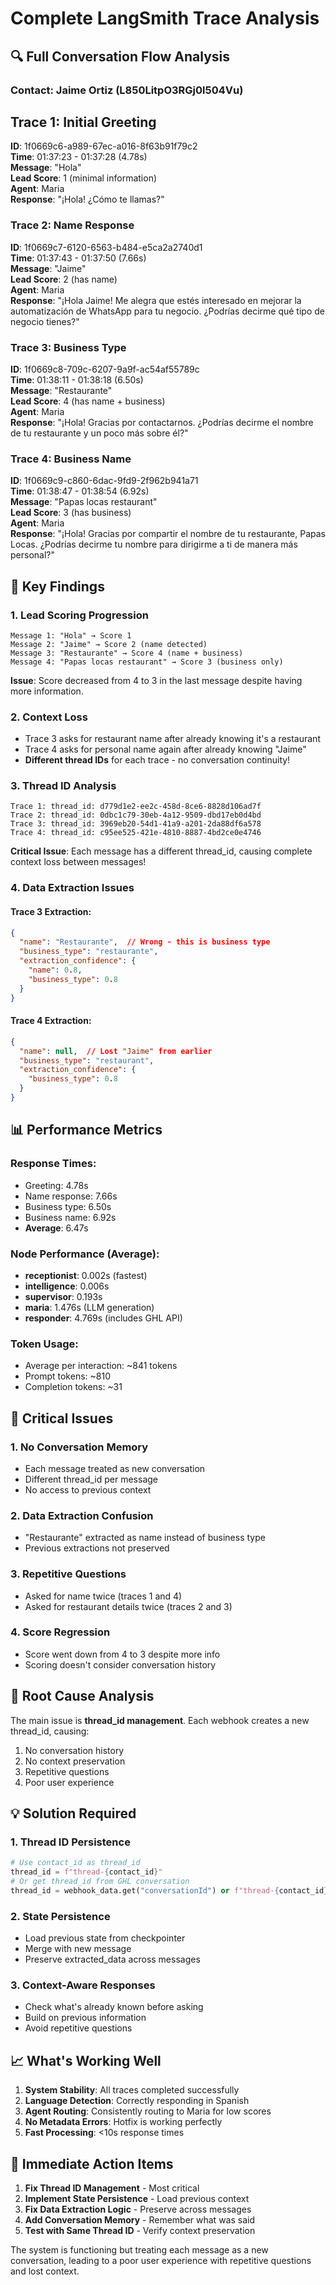# Complete LangSmith Trace Analysis

## 🔍 Full Conversation Flow Analysis

### Contact: Jaime Ortiz (L850LitpO3RGj0l504Vu)

## Trace 1: Initial Greeting
**ID**: 1f0669c6-a989-67ec-a016-8f63b91f79c2  
**Time**: 01:37:23 - 01:37:28 (4.78s)  
**Message**: "Hola"  
**Lead Score**: 1 (minimal information)  
**Agent**: Maria  
**Response**: "¡Hola! ¿Cómo te llamas?"

### Trace 2: Name Response
**ID**: 1f0669c7-6120-6563-b484-e5ca2a2740d1  
**Time**: 01:37:43 - 01:37:50 (7.66s)  
**Message**: "Jaime"  
**Lead Score**: 2 (has name)  
**Agent**: Maria  
**Response**: "¡Hola Jaime! Me alegra que estés interesado en mejorar la automatización de WhatsApp para tu negocio. ¿Podrías decirme qué tipo de negocio tienes?"

### Trace 3: Business Type
**ID**: 1f0669c8-709c-6207-9a9f-ac54af55789c  
**Time**: 01:38:11 - 01:38:18 (6.50s)  
**Message**: "Restaurante"  
**Lead Score**: 4 (has name + business)  
**Agent**: Maria  
**Response**: "¡Hola! Gracias por contactarnos. ¿Podrías decirme el nombre de tu restaurante y un poco más sobre él?"

### Trace 4: Business Name
**ID**: 1f0669c9-c860-6dac-9fd9-2f962b941a71  
**Time**: 01:38:47 - 01:38:54 (6.92s)  
**Message**: "Papas locas restaurant"  
**Lead Score**: 3 (has business)  
**Agent**: Maria  
**Response**: "¡Hola! Gracias por compartir el nombre de tu restaurante, Papas Locas. ¿Podrías decirme tu nombre para dirigirme a ti de manera más personal?"

## 🎯 Key Findings

### 1. Lead Scoring Progression
```
Message 1: "Hola" → Score 1
Message 2: "Jaime" → Score 2 (name detected)
Message 3: "Restaurante" → Score 4 (name + business)
Message 4: "Papas locas restaurant" → Score 3 (business only)
```

**Issue**: Score decreased from 4 to 3 in the last message despite having more information.

### 2. Context Loss
- Trace 3 asks for restaurant name after already knowing it's a restaurant
- Trace 4 asks for personal name again after already knowing "Jaime"
- **Different thread IDs** for each trace - no conversation continuity!

### 3. Thread ID Analysis
```
Trace 1: thread_id: d779d1e2-ee2c-458d-8ce6-8828d106ad7f
Trace 2: thread_id: 0dbc1c79-30eb-4a12-9509-dbd17eb0d4bd
Trace 3: thread_id: 3969eb20-54d1-41a9-a201-2da88df6a578
Trace 4: thread_id: c95ee525-421e-4810-8887-4bd2ce0e4746
```

**Critical Issue**: Each message has a different thread_id, causing complete context loss between messages!

### 4. Data Extraction Issues

#### Trace 3 Extraction:
```json
{
  "name": "Restaurante",  // Wrong - this is business type
  "business_type": "restaurante",
  "extraction_confidence": {
    "name": 0.8,
    "business_type": 0.8
  }
}
```

#### Trace 4 Extraction:
```json
{
  "name": null,  // Lost "Jaime" from earlier
  "business_type": "restaurant",
  "extraction_confidence": {
    "business_type": 0.8
  }
}
```

## 📊 Performance Metrics

### Response Times:
- Greeting: 4.78s
- Name response: 7.66s
- Business type: 6.50s
- Business name: 6.92s
- **Average**: 6.47s

### Node Performance (Average):
- **receptionist**: 0.002s (fastest)
- **intelligence**: 0.006s
- **supervisor**: 0.193s
- **maria**: 1.476s (LLM generation)
- **responder**: 4.769s (includes GHL API)

### Token Usage:
- Average per interaction: ~841 tokens
- Prompt tokens: ~810
- Completion tokens: ~31

## 🚨 Critical Issues

### 1. **No Conversation Memory**
- Each message treated as new conversation
- Different thread_id per message
- No access to previous context

### 2. **Data Extraction Confusion**
- "Restaurante" extracted as name instead of business type
- Previous extractions not preserved

### 3. **Repetitive Questions**
- Asked for name twice (traces 1 and 4)
- Asked for restaurant details twice (traces 2 and 3)

### 4. **Score Regression**
- Score went down from 4 to 3 despite more info
- Scoring doesn't consider conversation history

## 🔧 Root Cause Analysis

The main issue is **thread_id management**. Each webhook creates a new thread_id, causing:
1. No conversation history
2. No context preservation
3. Repetitive questions
4. Poor user experience

## 💡 Solution Required

### 1. Thread ID Persistence
```python
# Use contact_id as thread_id
thread_id = f"thread-{contact_id}"
# Or get thread_id from GHL conversation
thread_id = webhook_data.get("conversationId") or f"thread-{contact_id}"
```

### 2. State Persistence
- Load previous state from checkpointer
- Merge with new message
- Preserve extracted_data across messages

### 3. Context-Aware Responses
- Check what's already known before asking
- Build on previous information
- Avoid repetitive questions

## 📈 What's Working Well

1. **System Stability**: All traces completed successfully
2. **Language Detection**: Correctly responding in Spanish
3. **Agent Routing**: Consistently routing to Maria for low scores
4. **No Metadata Errors**: Hotfix is working perfectly
5. **Fast Processing**: <10s response times

## 🎯 Immediate Action Items

1. **Fix Thread ID Management** - Most critical
2. **Implement State Persistence** - Load previous context
3. **Fix Data Extraction Logic** - Preserve across messages
4. **Add Conversation Memory** - Remember what was said
5. **Test with Same Thread ID** - Verify context preservation

The system is functioning but treating each message as a new conversation, leading to a poor user experience with repetitive questions and lost context.